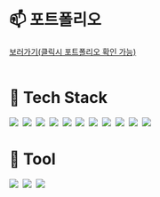 <!--### Hi there 👋

![header](https://capsule-render.vercel.app/api?type=soft&color=auto&height=150&section=header&text=YeonjuCha&fontSize=70&animation=twinkling)-->

📫 포트폴리오 
=============
<a href="https://yzz99.cafe24.com/index.html" target="_blank">보러가기(클릭시 포트폴리오 확인 가능)</a>
<br/>
<br/>

💬 Tech Stack
=============
<p>
  <img src="https://img.shields.io/badge/html5-E34F26?style=flat-square&logo=html5&logoColor=white"/></a>&nbsp 
  <img src="https://img.shields.io/badge/css3-1572B6?style=flat-square&logo=css3&logoColor=white"/></a>&nbsp 
  <img src="https://img.shields.io/badge/sass-CC6699?style=flat-square&logo=sass&logoColor=white"/></a>&nbsp
  <img src="https://img.shields.io/badge/Vue.js-DB3552?style=flat-square&logo=Vue.js&logoColor=white"/></a>&nbsp 
  <img src="https://img.shields.io/badge/Javascript-ffb13b?style=flat-square&logo=javascript&logoColor=white"/></a>&nbsp 
  <img src="https://img.shields.io/badge/jQuery-005571?style=flat-square&logo=jQuery&logoColor=white"/></a>&nbsp
  <img src="https://img.shields.io/badge/adobephotoshop-31A8FF?style=flat-square&logo=adobephotoshop&logoColor=white"/></a>&nbsp
  <img src="https://img.shields.io/badge/typescript-3178C6?style=flat-square&logo=typescript&logoColor=white"/></a>&nbsp 
  <img src="https://img.shields.io/badge/gitlab-FC6D26?style=flat-square&logo=gitlab&logoColor=white"/></a>&nbsp 
  <img src="https://img.shields.io/badge/spring-6DB33F?style=flat-square&logo=spring&logoColor=white"/></a>&nbsp 
  <img src="https://img.shields.io/badge/figma-F24E1E?style=flat-square&logo=figma&logoColor=white"/></a>&nbsp 
</p>



💬 Tool
=============
<p>
  <img src="https://img.shields.io/badge/Jira-0052CC?style=flat-square&logo=Jira&logoColor=white"/></a>&nbsp
  <img src="https://img.shields.io/badge/confluence-172B4D?style=flat-square&logo=confluence&logoColor=white"/></a>&nbsp 
  <img src="https://img.shields.io/badge/visualstudio-5C2D91?style=flat-square&logo=visualstudio&logoColor=white"/></a>&nbsp 
</p>



<!--
**yzz99/yzz99** is a ✨ _special_ ✨ repository because its `README.md` (this file) appears on your GitHub profile.

Here are some ideas to get you started:

- 🔭 I’m currently working on ...
- 🌱 I’m currently learning ...
- 👯 I’m looking to collaborate on ...
- 🤔 I’m looking for help with ...
- 💬 Ask me about ...
- 📫 How to reach me: ...
- 😄 Pronouns: ...
- ⚡ Fun fact: ...
-->
